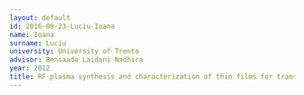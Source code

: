 ```yaml
---
layout: default 
id: 2016-08-23-Luciu-Ioana
name: Ioana
surname: Luciu
university: University of Trento
advisor: Bensaada Laidani Nadhira
year: 2012
title: RF plasma synthesis and characterization of thin films for transparent conductors
---
```

